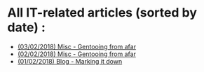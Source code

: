# All IT-related articles (sorted by date) :

* [(03/02/2018) Misc - Gentooing from afar](blog.responsive_design_on_github_pages.md)
* [(02/02/2018) Misc - Gentooing from afar](misc.gentooing_from_afar.html)
* [(01/02/2018) Blog - Marking it down](blog.marking_it_down.html)
